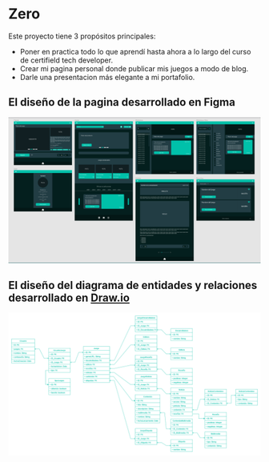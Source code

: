 # Zero
Este proyecto tiene 3 propósitos principales: 
* Poner en practica todo lo que aprendí hasta ahora a lo largo del curso de certifield tech developer.
* Crear mi pagina personal donde publicar mis juegos a modo de blog.
* Darle una presentacion más elegante a mi portafolio.

## El diseño de la pagina desarrollado en Figma
<img src="https://github.com/JulianPariss/Zero/blob/main/Figma.png">



## El diseño del diagrama de entidades y relaciones desarrollado en [Draw.io](https://app.diagrams.net/?tags=%7B%7D&title=MyOwnGamePage.drawio#R7Z1bd5u6Esc%2FjR%2FTZe7w2Nhpm33i7Dbp7ul56iJGscnGyMVyc%2Fn0RxjkC0gOcY0Gd01W1kqQAXP5SZr5a0bqWYPZ08csnE9HNCJJz%2BxHTz1r2DNN0%2Bn3%2BZ%2B85LkoCVy7KJhkcVQUGZuC2%2FiFlIXlcZNlHJHFzo6M0oTF893CMU1TMmY7ZWGW0cfd3e5psvut83BCagW34zCpl%2F43jti0KPVNb1P%2BicSTqfhmww2KT2ah2Lm8k8U0jOjjVpF10bMGGaWs%2BG%2F2NCBJ%2FvDEcymO%2B6D4dH1hGUlZkwM88vf95bVLvl1GLPk0ZL%2BScHxWnuVXmCzLG%2F5nsQyzmJbXzJ7Fg1g8xrMkTPnW%2BT1N2W35SZ9vj6dxEl2Fz3SZX8iCheN%2Fxdb5lGbxC98%2FTPhHBi%2FgH2esfM%2Bmm58tTpIBTWjGC1K6%2BoLNQbf5ycqvyciCH%2FZZ3LBRKRqFTzs7XoULJi6QJkk4X8R3q0vOD5yF2SROzyljdFbutGAZ%2FZeIK%2BmZVn%2F1U96vrLz%2BBsTjJBkjT1tF5Rv5SOiMsOyZ71J%2BerbGo6wfpltuP25oM5yybLpNmuOWlJeET9Yn30DA%2Fyk5kDNxcf0wHZ5Ht38NrgeU%2Ffzy9ezThzPPrUHRM%2FnN9i%2BHPes9%2F%2Fv5PzU6%2BO2y%2Fc%2Bw%2FpbDJJ6kfDMh9%2Fmx%2BUOLecV7XxYzOs%2FPOA%2FHcTq5Wu0ztDclN%2BWjyIsoP%2FY%2BWVWuaRxFJM0hoCxk4d0a0jmNU7Z6VM45%2F%2BVPdNB%2F5%2FQcfpUDvm1stvlvvnvG33nKbyiMV2%2BXcJweSY7UG3jYW%2Bdeh2TNRDMkzCMQIb1iWwHEw5JM6KKA4gNCoRUKxwSGwlRAkdLZXUYKKG5Zxt8KgqETDM8HBsNSgMFNNP58FqQ3sHrnRoiEQBFi9G1gRAIFIvdkPA0HGeFvhKYFIMOQEcRDKx5WQxO0NTyMet%2FyV25qoFOixSkxbXvHJ7H6ki7FkwFh2W0RgT5Ju42E2RiSPU6JlInW7E9HgcQknJF%2Fbq7QvgBjQ%2BabaGXD8BVsRGSRq4K85Y1oFqLnCoKHzEPRi4fK%2FiRRzJALKC6kfonePqWvAINbb8JvRb0LiA6ZW6KXDpWykVL%2B0mIkA4oMB9wWVSnkueZF0jiiiAYMGj60Kbp2v2u2Bot%2FLgnDVgPKgW2sarQmlNdbjZuNnVHDAcWuNsQux98dgLdkA%2FC2bAC%2B35bYZamUDRS7jtJWrOvdb4ldMibaaypU%2BuecLmIW%2FxK9yCU3NyYkQzy04iHTu%2FTi4ak8EzIJEQ9gPGR6l1Y8bLOGRxnmh8Nq%2BiyNSqSfZTY1NI4R6SfnQiVooKFxlKZiXe86aWjIgz9VCujl8IcIDUY0INAANzJslcjF0Sj6ERQyIMDQaV5I2wyhscnDud5HMUZzAeIhHVVri48PxqfHy5fRt3T08vXLU2wFD9dUkmRS4MHiObYZQFDIBtP09iYyRaPCAIkmRDgf%2FAnE7PmGJNyfpenF5pPCRSmcDMPMPQo2Ew4ISaP3eRIY37y4mYXps3BKaqUZXaYRicpXS55i9n3r%2F%2F%2Fl%2F%2FN3WWwNn7Y%2BGj6LjZQ%2Flu%2FrL%2BYbW0flm5vDVlviuCP6Igu6zMakgXXHH8GE7CWq2C9%2FAXtx2sanLxVJy8Js9eJ%2BkZ3rlUFVfsfnvHJtfKdg13eyvQqWxZ2XB23IrJ3nbA258MLEmcWZikdTO9OK8fWN%2Fwb2MqUGsT8a9nujR1%2FHvmvcG1bwLtj68bzdeuBbh9UDb%2F9pA3vnY19vFakH7w13w%2FZQr9KhV%2FnGblNpBFYzm8Hz1Zj%2Fns2gittDveo4dqTfmJGuDIw5Kr0K0xCB0QDXq8QFbKFxUcb3YgcCEVqxTg%2BCC61wcMSj1WZiXec62YNIfWJlMgDK2qBg6Ow%2FpGAokwE4GBeYKAKIBnhAhVNXca6LHAA0LUB8U8dzGpoWYrDq%2BEyocg7RtDhOM%2BE1hqQzzqnKtEDnFBgNcOfUVRkX%2FB4W6%2BFyZAOADXDrwlUNmOePKYxw5iQ4NrQGU8jhqKtamGrYCTTAQypclbiF2evwdMhylPXSUfdPMNtQt99q9K1dx9WzmjqurWniLo6qttpYuKc3qqrMAsB0ww7gAe68eioHBdMNO4AHuP%2FqKdXxgfBRFmhv6LE3zIq94fjg9oaHQnmrLYZ3ekK5pzJBNykiKHcBgAFuafgqQ7SidiEdAHSAGxp%2B3Q5FQ6MjwkYHDA1lXioaGkdpMfzmlHQm2E9JxA8RwIP6OAQZ8JaGOjL4xwCH1kDhgDc0MFlZf7Jyud%2BrSZtiRLwzSZtuJcc4ENtvzdJ0vMqJ%2BpUTtZyJ6Z9CsrJxCPb9TmC%2FtyN6lXvRKnaGe6%2BS7xMYlVM0zk7uV07kacpHlrZD9l7meT85pROahsk277uobva5onmvvmL2gTD2XNaJcMlopVb8oXS7TekWo9Kv0t0Y2t9yHOoGwCo3CKP%2BIRMKbTF5hxaNQT6jitJrQInhbb7C3mp3OgoDZhN2EQvwZEL1mCcKT5BggE%2BeKFnZEmcpgEwltAyvGRLHmOZGjgQaFa02EsbpWRXKBS0xkxAYDXDLQrL22MrQxDnTOuChGga4h6pcJxl7k6M0Geab1wMB701M2XAWOqngYMD3JWrL88cQl86GJwTcXTVl%2BlbXhgT%2FuJHw8qG%2FOmhiNB000TYUXokKdE37nbN7kqaDgrazeypHzM%2BlaRhQ3AmSr5F80Y69Tn7XBsOr5NvVieYP5b52ora5l8VMIvctt%2Fhenfu9kxR2hnvDcCu8OgeCH1R8acfWG%2FdhmQi%2B9vgQW2Lq7HVVOgR%2BZYFH26zw2hT8Wi6F7VTEobbJl8VCd438E46M2jdC%2FKql43TN0qmG%2Ffn%2BgQ2%2BW1nlJ7CMqrPQNvgyrfSUwdfZdJuS0L59ITKdAdiujAC7wYGrSzmVuFXX02yq1%2BW7TepKlWMcANIxAOTKVnl2ZTAfY2JiORU430KrKq51lPkWZEy0puJaqijFe8owox4ODNkAkFYwxFhCDYyILMZZPB%2Fj1MSQfMiGf%2FTyoUqgni0TFs9IhHGsQGhIZybWyoarCjTBGDVoNmRTE%2BtlQxVYsFoi%2FipMX8JZzG%2Bb4jLxUIzIJijW27fUVcfRpldB91WH%2B1qTnn1X0nToDWC06wGu6L8esa1Y17vTCWC0VaYGzhcICgZ4AKOtimzF%2BQLh6QAPXpSsLL%2FWx9HUAM6787yGvUqLlgauhNBuk9HplRCkl6xcXx6nhQOHA9zacPZMJzlCQRSWDnBrY72u8Z8STHIKUVSiSr4ahCJUhc5EoZiVWQONvrV31rNDg1IMQ0ytpSkqxcFoQv31wG5aD4SB05l6YFXyHQI3OEY1cI1qNai6EW1Xg7pmdcHin0vC0OOE8TiDpsn5rc304qgTsdHhPILVuK5zJ%2BRwqkZKcRQdGA14d7MuT61ma8BuBDTE1xfRlHDCpatWqbAfOUZjETSGpCv9iLtHm8I5XuDAAO9FxHIJMjDWPQmyAcEGuGTpolQDkDfXVKoRTXp3pJpKxvN6Mfs3a5QVk8rzKtfSsjbjykLMkPt2JUrREb0uUbod496rCEn%2BoXO7BF5V8%2FfNd%2F2tH1NvNfBr1J%2FUQiYkuVtVJGFi6G7I7YZAW01T%2BN%2FGKW9HwuetHUpTSImxXRlxcvrW%2Fla6MrOLW1o4GwqLKzgqk5IVgPMgz5ULg4u76lE8Kt28Y4BHaklW%2FkXB44i%2By7rWnY7goVzAk95tR2ndUZqQMEU6tNIBrnr4qiSS%2B%2FAXb8cZ0gFIh07d44Px6fHyZfQtHb18%2FfIUW8HDNT3b7%2B21vMSfMH9P0K%2BTPsymcobfVM44%2Bgp%2Fo4f0OrKDjwGZj9jd39%2BfbzxHXPap%2Bj6HvuHK0z%2FQ8%2BnX37l0x0IggnZ07DJKUOnoVPcvdYMDHR2%2BmVHKtnfPwvl0RCOS7%2FF%2F)

<img src="https://github.com/JulianPariss/Zero/blob/main/MyOwnGamePage.drawio(1).png">



